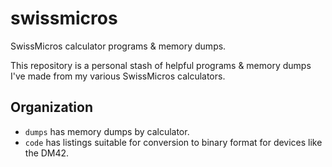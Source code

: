 # swissmicros
SwissMicros calculator programs &amp; memory dumps.

This repository is a personal stash of helpful programs & memory dumps
I've made from my various SwissMicros calculators.

## Organization

* `dumps` has memory dumps by calculator.
* `code` has listings suitable for conversion to binary format for devices like the DM42.


